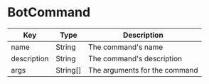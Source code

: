 # BotCommand

| Key         | Type     | Description                   |
| ----------- | -------- | ----------------------------- |
| name        | String   | The command's name            |
| description | String   | The command's description     |
| args        | String[] | The arguments for the command |
